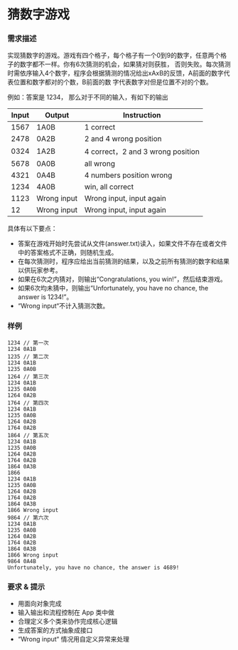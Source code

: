 # 猜数字游戏
### 需求描述
实现猜数字的游戏。游戏有四个格子，每个格子有一个0到9的数字，任意两个格子的数字都不一样。你有6次猜测的机会，如果猜对则获胜， 否则失败。每次猜测时需依序输入4个数字，程序会根据猜测的情况给出xAxB的反馈，A前面的数字代表位置和数字都对的个数，B前面的数 字代表数字对但是位置不对的个数。

例如：答案是 1234， 那么对于不同的输入，有如下的输出

Input|Output|Instruction
-----|-----|-----
1567|1A0B|1 correct
2478|0A2B|2 and 4 wrong position
0324|1A2B|4 correct，2 and 3 wrong position
5678|0A0B|all wrong
4321|0A4B|4 numbers position wrong
1234|4A0B|win, all correct
1123|Wrong input|Wrong input, input again
12|Wrong input|Wrong input, input again

具体有以下要点：
- 答案在游戏开始时先尝试从文件(answer.txt)读入，如果文件不存在或者文件中的答案格式不正确，则随机生成。
- 在每次猜测时，程序应给出当前猜测的结果，以及之前所有猜测的数字和结果以供玩家参考。
- 如果在6次之内猜对，则输出“Congratulations, you win!”，然后结束游戏。
- 如果6次均未猜中，则输出“Unfortunately, you have no chance, the answer is 1234!”。
- “Wrong input“不计入猜测次数。
### 样例

```
1234 // 第一次
1234 0A1B
1235 // 第二次
1234 0A1B
1235 0A0B
1264 // 第三次
1234 0A1B
1235 0A0B
1264 0A2B
1764 // 第四次
1234 0A1B
1235 0A0B
1264 0A2B
1764 0A2B
1864 // 第五次
1234 0A1B
1235 0A0B
1264 0A2B
1764 0A2B
1864 0A3B
1866
1234 0A1B
1235 0A0B
1264 0A2B
1764 0A2B
1864 0A3B
1866 Wrong input
9864 // 第六次
1234 0A1B
1235 0A0B
1264 0A2B
1764 0A2B
1864 0A3B
1866 Wrong input
9864 0A4B
Unfortunately, you have no chance, the answer is 4689!
```
### 要求 & 提示
- 用面向对象完成
- 输入输出和流程控制在 App 类中做
- 合理定义多个类来协作完成核心逻辑
- 生成答案的方式抽象成接口
- “Wrong input“ 情况用自定义异常来处理
